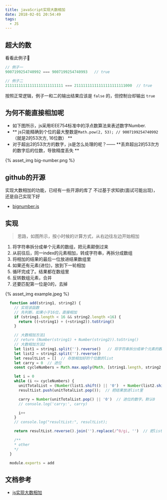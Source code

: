 ```yaml
---
title: javaScript实现大数相加
date: 2018-02-01 20:54:49
tags:
  - JS
---
```



## 超大的数

看看此例子🌰
```js
// 例子一
9007199254740992 === 9007199254740993   // true

// 例子二
21111111111111111111111111 === 21111111111111111111111000  // true
```
按照正常逻辑，例子一和二的输出结果应该是 `false` 的，但控制台却输出 `true`

<!-- more -->

## 为何不能直接相加呢

- 如下图所示，js采用IEEE754标准中的浮点数算法来表述数字Number.
- ** js只能精确到个位的最大整数是`Math.pow(2, 53); // 9007199254740992`（就是2的53次方, 16位数） **
- 对于超出2的53次方的数字，js是怎么处理的呢？—— **丢弃超出2的53次方的数字后的位数，导致精度丢失 **

<div style="width: 600px">
  {% asset_img big-number.png %}
</div>

## github的开源

实现大数相加的功能，已经有一些开源的库了
不过基于求知欲(面试可能出现)，还是自己实现下好
- [bignumber.js](https://github.com/MikeMcl/bignumber.js)

## 实现

>  思路，如图所示，按小时候的计算方式，从右边往左边开始相加
  1. 将字符串拆分成单个元素的数组，把元素颠倒过来
  2. 从前往后，同一index的元素相加，转成字符串，再拆分成数组
  3. 将相加的结果的最后一位放进结果数组里
  4. 如果还有元素(进位)，放到下一轮相加
  5. 循环完成了。结果都在数组里
  6. 反转数组元素，合并
  7. 还要匹配第一位是0的，去掉

<div style="width: 600px">
  {% asset_img example.jpeg %}
</div>

```js
  function add(string1, string2) {
    // 实现该函数
    // 先判断，如果小于16位，直接相加
    if (string1.length < 16 && string2.length <16) {
      return ((+string1) + (+string2)).toString()
    }

    // 大数相加方法1
    // return (Number(string1) + Number(string2)).toString()
    // 大数相加方法2
    let list1 = string1.split('').reverse()   // 将字符串拆分成单个元素的数组，把元素颠倒过来
    let list2 = string2.split('').reverse()
    let resultList = []  // 存放相加好的个位数的list
    let carry = 0  // 进位
    const cycleNumbers = Math.max.apply(Math, [string1.length, string2.length])  // 相加的次数

    let i = 0
    while (i <= cycleNumbers) {
      unitTotalList = (Number(list1.shift() || '0')  + Number(list2.shift() || '0') + carry).toString().split('')  // 个位数相加
      resultList.push(unitTotalList.pop());  // 把结果放进list里

      carry = Number(unitTotalList.pop() || '0')  // 进位的数字。默认0
      // console.log('carry:', carry)

      i++
    }
    // console.log("resultList:", resultList);

    return resultList.reverse().join('').replace(/^0/gi, '')  // 把list颠倒过来，合并。如果最大的个位数是0，丢弃

    /**
    * other
    */
  }

  module.exports = add

```

## 文档参考

- [js实现大数相加](http://www.plqblog.com/views/article.php?id=29)
